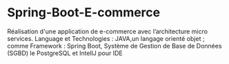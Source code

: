 # Spring-Boot-E-commerce
Réalisation d'une application de e-commerce avec l’architecture micro services. Language et Technologies : JAVA,un langage orienté objet ; comme Framework : Spring Boot, Système de Gestion de Base de Données (SGBD) le PostgreSQL et IntellJ pour IDE
